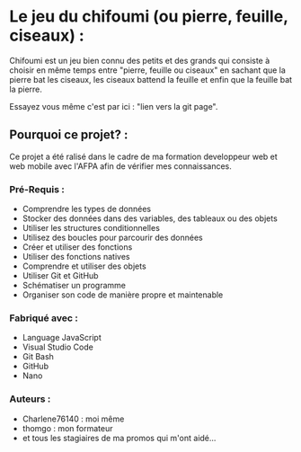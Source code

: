 # Le jeu du chifoumi (ou pierre, feuille, ciseaux) : 

Chifoumi est un jeu bien connu des petits et des grands qui consiste à choisir en même temps entre "pierre, feuille ou ciseaux" 
en sachant que la pierre bat les ciseaux, les ciseaux battend la feuille et enfin que la feuille bat la pierre.

Essayez vous même c'est par ici : "lien vers la git page".

## Pourquoi ce projet? :

Ce projet a été ralisé dans le cadre de ma formation developpeur web et web mobile avec l'AFPA afin de vérifier mes connaissances.

### Pré-Requis : 

- Comprendre les types de données
- Stocker des données dans des variables, des tableaux ou des objets
- Utiliser les structures conditionnelles
- Utilisez des boucles pour parcourir des données
- Créer et utiliser des fonctions
- Utiliser des fonctions natives
- Comprendre et utiliser des objets
- Utiliser Git et GitHub
- Schématiser un programme
- Organiser son code de manière propre et maintenable

### Fabriqué avec : 

- Language JavaScript
- Visual Studio Code
- Git Bash
- GitHub
- Nano

### Auteurs : 

- Charlene76140 : moi même
- thomgo : mon formateur
- et tous les stagiaires de ma promos qui m'ont aidé...
